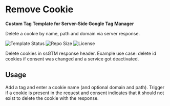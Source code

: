 # Remove Cookie

**Custom Tag Template for Server-Side Google Tag Manager**

Delete a cookie by name, path and domain via server response.

![Template Status](https://img.shields.io/badge/Community%20Template%20Gallery%20Status-submitted-orange) ![Repo Size](https://img.shields.io/github/repo-size/mbaersch/remove-cookie) ![License](https://img.shields.io/github/license/mbaersch/remove-cookie)

Delete cookies in ssGTM response header. Example use case: delete id cookies if consent was changed and a service got deactivated.

## Usage 
Add a tag and enter a cookie name (and optional domain and path). Trigger if a cookie is present in the request and consent indicates that it should not exist to delete the cookie with the response.
